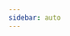 ```yaml
---
sidebar: auto
---
```


<newsDetail
  :comments-count="12"
  :like-count="7"
  :liked="undefined"
  :images="['https://picsum.photos/200/300','https://picsum.photos/200/300','https://picsum.photos/200/300','https://picsum.photos/200/300']"
  id="002"
  title="北京市纪委监委通报：3 人被查！"
  sub-title="undefined"
  news-from="CCTV"
  date="5 小时前"
  image=""
  :article-content="'undefined'"
/>
